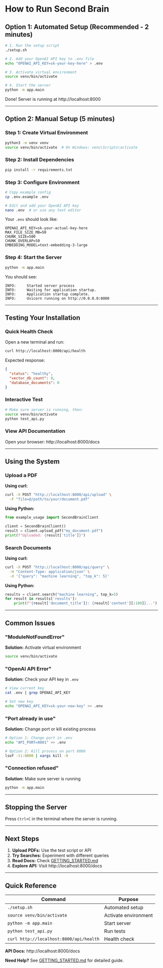 # How to Run Second Brain

## Option 1: Automated Setup (Recommended - 2 minutes)

```bash
# 1. Run the setup script
./setup.sh

# 2. Add your OpenAI API key to .env file
echo "OPENAI_API_KEY=sk-your-key-here" > .env

# 3. Activate virtual environment
source venv/bin/activate

# 4. Start the server
python -m app.main
```

Done! Server is running at http://localhost:8000

---

## Option 2: Manual Setup (5 minutes)

### Step 1: Create Virtual Environment
```bash
python3 -m venv venv
source venv/bin/activate  # On Windows: venv\Scripts\activate
```

### Step 2: Install Dependencies
```bash
pip install -r requirements.txt
```

### Step 3: Configure Environment
```bash
# Copy example config
cp .env.example .env

# Edit and add your OpenAI API key
nano .env  # or use any text editor
```

Your `.env` should look like:
```
OPENAI_API_KEY=sk-your-actual-key-here
MAX_FILE_SIZE_MB=50
CHUNK_SIZE=500
CHUNK_OVERLAP=50
EMBEDDING_MODEL=text-embedding-3-large
```

### Step 4: Start the Server
```bash
python -m app.main
```

You should see:
```
INFO:     Started server process
INFO:     Waiting for application startup.
INFO:     Application startup complete.
INFO:     Uvicorn running on http://0.0.0.0:8000
```

---

## Testing Your Installation

### Quick Health Check
Open a new terminal and run:
```bash
curl http://localhost:8000/api/health
```

Expected response:
```json
{
  "status": "healthy",
  "vector_db_count": 0,
  "database_documents": 0
}
```

### Interactive Test
```bash
# Make sure server is running, then:
source venv/bin/activate
python test_api.py
```

### View API Documentation
Open your browser: http://localhost:8000/docs

---

## Using the System

### Upload a PDF

**Using curl:**
```bash
curl -X POST "http://localhost:8000/api/upload" \
  -F "file=@/path/to/your/document.pdf"
```

**Using Python:**
```python
from example_usage import SecondBrainClient

client = SecondBrainClient()
result = client.upload_pdf("my_document.pdf")
print(f"Uploaded: {result['title']}")
```

### Search Documents

**Using curl:**
```bash
curl -X POST "http://localhost:8000/api/query" \
  -H "Content-Type: application/json" \
  -d '{"query": "machine learning", "top_k": 5}'
```

**Using Python:**
```python
results = client.search("machine learning", top_k=5)
for result in results['results']:
    print(f"{result['document_title']}: {result['content'][:100]}...")
```

---

## Common Issues

### "ModuleNotFoundError"
**Solution:** Activate virtual environment
```bash
source venv/bin/activate
```

### "OpenAI API Error"
**Solution:** Check your API key in `.env`
```bash
# View current key
cat .env | grep OPENAI_API_KEY

# Set new key
echo "OPENAI_API_KEY=sk-your-new-key" >> .env
```

### "Port already in use"
**Solution:** Change port or kill existing process
```bash
# Option 1: Change port in .env
echo "API_PORT=8001" >> .env

# Option 2: Kill process on port 8000
lsof -ti:8000 | xargs kill -9
```

### "Connection refused"
**Solution:** Make sure server is running
```bash
python -m app.main
```

---

## Stopping the Server

Press `Ctrl+C` in the terminal where the server is running.

---

## Next Steps

1. **Upload PDFs:** Use the test script or API
2. **Try Searches:** Experiment with different queries
3. **Read Docs:** Check [GETTING_STARTED.md](GETTING_STARTED.md)
4. **Explore API:** Visit http://localhost:8000/docs

---

## Quick Reference

| Command | Purpose |
|---------|---------|
| `./setup.sh` | Automated setup |
| `source venv/bin/activate` | Activate environment |
| `python -m app.main` | Start server |
| `python test_api.py` | Run tests |
| `curl http://localhost:8000/api/health` | Health check |

**API Docs:** http://localhost:8000/docs

**Need Help?** See [GETTING_STARTED.md](GETTING_STARTED.md) for detailed guide.

